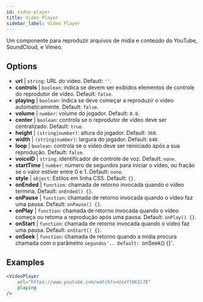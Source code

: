 ```yaml
---
id: video-player
title: Video Player
sidebar_label: Video Player
---
```


Um componente para reproduzir arquivos de mídia e conteúdo do YouTube, SoundCloud, e Vimeo.

## Options

* __url__ | `string`: URL do vídeo. Default: `''`.
* __controls__ | `boolean`: indica se devem ser exibidos elementos de controle do reprodutor de vídeo. Default: `false`.
* __playing__ | `boolean`: indica se deve começar a reproduzir o vídeo automaticamente. Default: `false`.
* __volume__ | `number`: volume do jogador. Default: `0.8`.
* __center__ | `boolean`: controla se o reprodutor de vídeo deve ser centralizado. Default: `true`.
* __height__ | `(string|number)`: altura do jogador. Default: `360`.
* __width__ | `(string|number)`: largura do jogador. Default: `640`.
* __loop__ | `boolean`: controla se o vídeo deve ser reiniciado após a sua reprodução. Default: `false`.
* __voiceID__ | `string`: identificador de controle de voz. Default: `none`.
* __startTime__ | `number`: número de segundos para iniciar o vídeo, ou fração se o valor estiver entre 0 e 1. Default: `none`.
* __style__ | `object`: Estilos em linha CSS. Default: `{}`.
* __onEnded__ | `function`: chamada de retorno invocada quando o vídeo termina. Default: `onEnded() {}`.
* __onPause__ | `function`: chamada de retorno invocada quando o vídeo faz uma pausa. Default: `onPause() {}`.
* __onPlay__ | `function`: chamada de retorno invocada quando o vídeo começa ou retoma a reprodução após uma pausa. Default: `onPlay() {}`.
* __onStart__ | `function`: chamada de retorno invocada quando o vídeo faz uma pausa. Default: `onStart() {}`.
* __onSeek__ | `function`: chamada de retorno quando a mídia procura chamada com o parâmetro `segundos'.. Default: `onSeek() {}`.


## Examples

```jsx live
<VideoPlayer
    url="https://www.youtube.com/watch?v=UzxYlbK2c7E"
    playing
/>
```



